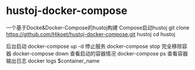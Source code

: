 # hustoj-docker-compose
一个基于Docke&amp;Docker-Compose的hustoj构建
Compose启动hustoj
git clone https://github.com/Hikoet/hustoj-docker-compose.git hustoj
cd hustoj

后台启动 docker-compose up -d
停止服务 docker-compose stop
完全移除容器 docker-compose down
查看启动的容器情况 docker-compose ps
查看容器输出日志 docker logs $container_name
